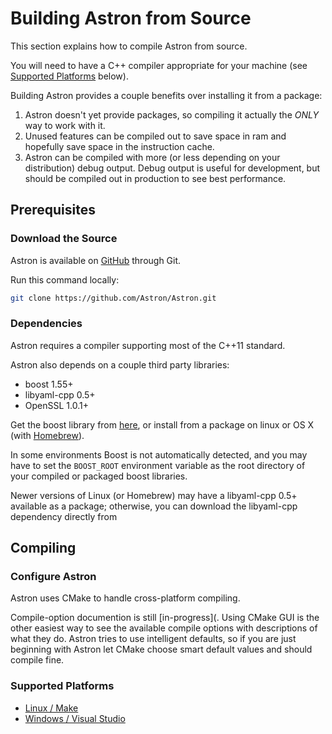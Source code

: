 Building Astron from Source
===========================

This section explains how to compile Astron from source.

You will need to have a C++ compiler appropriate for your machine
(see [Supported Platforms](#supported-platforms) below).

Building Astron provides a couple benefits over installing it from a package:

1. Astron doesn't yet provide packages, so compiling it actually
   the _ONLY_ way to work with it.
2. Unused features can be compiled out to save space in ram and hopefully
   save space in the instruction cache.
3. Astron can be compiled with more (or less depending on your distribution)
   debug output.  Debug output is useful for development, but should be compiled
   out in production to see best performance.



## Prerequisites

### Download the Source

Astron is available on [GitHub](https://github.com/Astron/Astron) through Git.

Run this command locally:

```sh
git clone https://github.com/Astron/Astron.git
```

### Dependencies

Astron requires a compiler supporting most of the C++11 standard.

Astron also depends on a couple third party libraries:

 - boost 1.55+
 - libyaml-cpp 0.5+
 - OpenSSL 1.0.1+

Get the boost library from [here](http://www.boost.org/users/download/), or
install from a package on linux or OS X (with [Homebrew](http://brew.sh/)).

In some environments Boost is not automatically detected, and you may have to
set the `BOOST_ROOT` environment variable as the root directory of your compiled
or packaged boost libraries.

Newer versions of Linux (or Homebrew) may have a libyaml-cpp 0.5+ available as
a package; otherwise, you can download the libyaml-cpp dependency directly from



## Compiling

### Configure Astron

Astron uses CMake to handle cross-platform compiling.

Compile-option documention is still [in-progress](. Using CMake GUI is the other
easiest way to see the available compile options with descriptions of what they
do. Astron tries to use intelligent defaults, so if you are just beginning with
Astron let CMake choose smart default values and should compile fine.

### Supported Platforms

 - [Linux / Make](build-linux-other.html)
 - [Windows / Visual Studio](build-windows.html)
